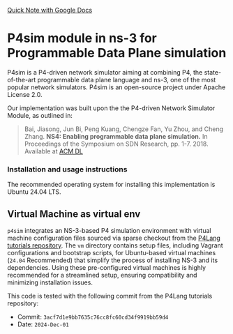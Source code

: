 [Quick Note with Google Docs](https://docs.google.com/document/d/18QQqo4PK8ycuZovrbAacRtFtqWSIqS0v9hRiiUYgvU8/edit?usp=sharing)

# P4sim module in ns-3 for Programmable Data Plane simulation

P4sim is a P4-driven network simulator aiming at combining P4, the state-of-the-art programmable data plane language and ns-3, one of the most popular network simulators. P4sim is an open-source project under Apache License 2.0.

Our implementation was built upon the the P4-driven Network Simulator Module, as outlined in:
> Bai, Jiasong, Jun Bi, Peng Kuang, Chengze Fan, Yu Zhou, and Cheng Zhang. **NS4: Enabling programmable data plane simulation.** In Proceedings of the Symposium on SDN Research, pp. 1-7. 2018. Available at [ACM DL](https://dl.acm.org/doi/abs/10.1145/3185467.3185470)


### Installation and usage instructions ###

The recommended operating system for installing this implementation is Ubuntu 24.04 LTS.


## Virtual Machine as virtual env

`p4sim` integrates an NS-3-based P4 simulation environment with virtual machine configuration files sourced via sparse checkout from the [P4Lang tutorials repository](https://github.com/p4lang/tutorials/tree/master). The `vm` directory contains setup files, including Vagrant configurations and bootstrap scripts, for Ubuntu-based virtual machines (`24.04` Recommended) that simplify the process of installing NS-3 and its dependencies. Using these pre-configured virtual machines is highly recommended for a streamlined setup, ensuring compatibility and minimizing installation issues.

This code is tested with the following commit from the P4Lang tutorials repository:
- Commit: `3acf7d1e9bb7635c76cc8fc60cd34f9919bb59d4`
- Date: `2024-Dec-01`
